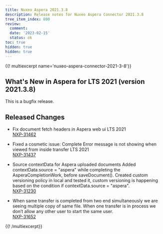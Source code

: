 ```yaml
---
title: Nuxeo Aspera 2021.3.8
description: Release notes for Nuxeo Aspera Connector 2021.3.8
tree_item_index: 800
review:
  comment:
  date: '2023-02-15'
  status: ok
toc: true
hidden: true
hidden: true
---
```



{{! multiexcerpt name='nuxeo-aspera-connector-2021-3-8'}}

## What's New in Aspera for LTS 2021 (version 2021.3.8)
This is a bugfix release.

## Released Changes

* Fix document fetch headers in Aspera web ui LTS 2021
<br/>[NXP-31462](https://jira.nuxeo.com/browse/NXP-31462)

* Fixed a cosmetic issue: Complete Error message is not showing when viewed from inside transfer LTS 2021
<br/>[NXP-31437](https://jira.nuxeo.com/browse/NXP-31437)

* Source contextData for Aspera uploaded documents
  Added contextData.source = "aspera" while completing the AsperaCompletionWork, before saveDocument(). Created custom versioning policy in local and tested it, custom versioning is happening based on the condition if contextData.source = "aspera".
<br/>[NXP-31230](https://jira.nuxeo.com/browse/NXP-31230)

* When same transfer is completed from two end simultaneously we are seeing multiple copy of same file.
When one transfer is in process we don’t allow any other user to start the same user.
<br/>[NXP-31652](https://jira.nuxeo.com/browse/NXP-31652)

{{! /multiexcerpt}}
